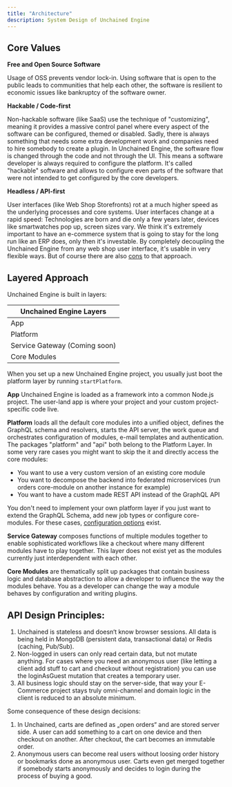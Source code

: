 ```yaml
---
title: "Architecture"
description: System Design of Unchained Engine
---
```


## Core Values

**Free and Open Source Software**

Usage of OSS prevents vendor lock-in. Using software that is open to the public leads to communities that help each other, the software is resilient to economic issues like bankruptcy of the software owner.

**Hackable / Code-first**

Non-hackable software (like SaaS) use the technique of "customizing", meaning it provides a massive control panel where every aspect of the software can be configured, themed or disabled. Sadly, there is always something that needs some extra development work and companies need to hire somebody to create a plugin. In Unchained Engine, the software flow is changed through the code and not through the UI. This means a software developer is always required to configure the platform. It's called "hackable" software and allows to configure even parts of the software that were not intended to get configured by the core developers.

**Headless / API-first**

User interfaces (like Web Shop Storefronts) rot at a much higher speed as the underlying processes and core systems. User interfaces change at a rapid speed: Technologies are born and die only a few years later, devices like smartwatches pop up, screen sizes vary. We think it's extremely important to have an e-commerce system that is going to stay for the long run like an ERP does, only then it's investable. By completely decoupling the Unchained Engine from any web shop user interface, it's usable in very flexible ways. But of course there are also [cons](https://www.semrush.com/blog/going-headless-ecommerce-store/) to that approach.

## Layered Approach

Unchained Engine is built in layers:

| Unchained Engine Layers       |
| ----------------------------- |
| App                           |
| Platform                      |
| Service Gateway (Coming soon) |
| Core Modules                  |

When you set up a new Unchained Engine project, you usually just boot the platform layer by running `startPlatform`.

**App**
Unchained Engine is loaded as a framework into a common Node.js project. The user-land app is where your project and your custom project-specific code live.

**Platform** loads all the default core modules into a unified object, defines the GraphQL schema and resolvers, starts the API server, the work queue and orchestrates configuration of modules, e-mail templates and authentication. The packages "platform" and "api" both belong to the Platform Layer. In some very rare cases you might want to skip the it and directly access the core modules:

- You want to use a very custom version of an existing core module
- You want to decompose the backend into federated microservices (run orders core-module on another instance for example)
- You want to have a custom made REST API instead of the GraphQL API

You don't need to implement your own platform layer if you just want to extend the GraphQL Schema, add new job types or configure core-modules. For these cases, [configuration options](../config/booting) exist.

**Service Gateway** composes functions of multiple modules together to enable sophisticated workflows like a checkout where many different modules have to play together. This layer does not exist yet as the modules currently just interdependent with each other.

**Core Modules** are thematically split up packages that contain business logic and database abstraction to allow a developer to influence the way the modules behave. You as a developer can change the way a module behaves by configuration and writing plugins.

## API Design Principles:

1. Unchained is stateless and doesn‘t know browser sessions. All data is being held in MongoDB (persistent data, transactional data) or Redis (caching, Pub/Sub).
2. Non-logged in users can only read certain data, but not mutate anything. For cases where you need an anonymous user (like letting a client add stuff to cart and checkout without registration) you can use the loginAsGuest mutation that creates a temporary user.
3. All business logic should stay on the server-side, that way your E-Commerce project stays truly omni-channel and domain logic in the client is reduced to an absolute minimum.

Some consequence of these design decisions:

1. In Unchained, carts are defined as „open orders“ and are stored server side. A user can add something to a cart on one device and then checkout on another. After checkout, the cart becomes an immutable order.
2. Anonymous users can become real users without loosing order history or bookmarks done as anonymous user. Carts even get merged together if somebody starts anonymously and decides to login during the process of buying a good.
